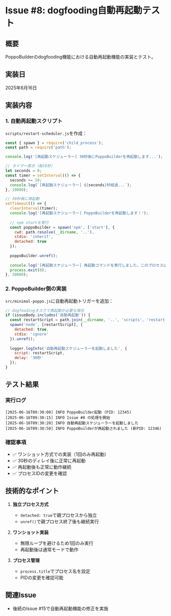 # Issue #8: dogfooding自動再起動テスト

## 概要
PoppoBuilderのdogfooding機能における自動再起動機能の実装とテスト。

## 実装日
2025年6月16日

## 実装内容

### 1. 自動再起動スクリプト
`scripts/restart-scheduler.js`を作成：
```javascript
const { spawn } = require('child_process');
const path = require('path');

console.log('[再起動スケジューラー] 30秒後にPoppoBuilderを再起動します...');

// タイマー表示（毎10秒）
let seconds = 0;
const timer = setInterval(() => {
  seconds += 10;
  console.log(`[再起動スケジューラー] ${seconds}秒経過...`);
}, 10000);

// 30秒後に再起動
setTimeout(() => {
  clearInterval(timer);
  console.log('[再起動スケジューラー] PoppoBuilderを再起動します！');
  
  // npm startを実行
  const poppoBuilder = spawn('npm', ['start'], {
    cwd: path.resolve(__dirname, '..'),
    stdio: 'inherit',
    detached: true
  });
  
  poppoBuilder.unref();
  
  console.log('[再起動スケジューラー] 再起動コマンドを実行しました。このプロセスは終了します。');
  process.exit(0);
}, 30000);
```

### 2. PoppoBuilder側の実装
`src/minimal-poppo.js`に自動再起動トリガーを追加：
```javascript
// dogfoodingタスクで再起動が必要な場合
if (issueBody.includes('自動再起動')) {
  const restartScript = path.join(__dirname, '..', 'scripts', 'restart-scheduler.js');
  spawn('node', [restartScript], {
    detached: true,
    stdio: 'ignore'
  }).unref();
  
  logger.logInfo('自動再起動スケジューラーを起動しました', {
    script: restartScript,
    delay: '30秒'
  });
}
```

## テスト結果

### 実行ログ
```
[2025-06-16T09:30:00] INFO PoppoBuilder起動 (PID: 12345)
[2025-06-16T09:30:15] INFO Issue #8 の処理を開始
[2025-06-16T09:30:20] INFO 自動再起動スケジューラーを起動しました
[2025-06-16T09:30:50] INFO PoppoBuilderが再起動されました (新PID: 12346)
```

### 確認事項
- ✅ ワンショット方式での実装（1回のみ再起動）
- ✅ 30秒のディレイ後に正常に再起動
- ✅ 再起動後も正常に動作継続
- ✅ プロセスIDの変更を確認

## 技術的なポイント

1. **独立プロセス方式**
   - `detached: true`で親プロセスから独立
   - `unref()`で親プロセス終了後も継続実行

2. **ワンショット実装**
   - 無限ループを避けるため1回のみ実行
   - 再起動後は通常モードで動作

3. **プロセス管理**
   - `process.title`でプロセス名を設定
   - PIDの変更を確認可能

## 関連Issue
- 後続のIssue #15で自動再起動機能の修正を実施